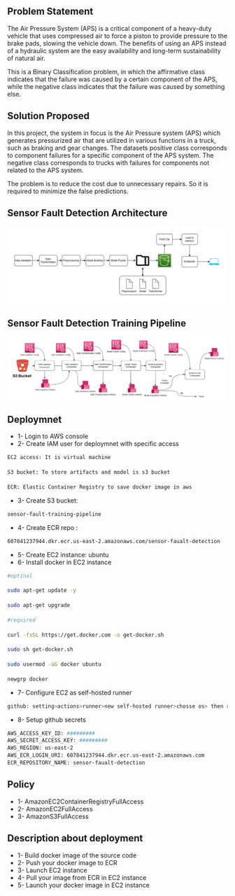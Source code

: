 ## Problem Statement
The Air Pressure System (APS) is a critical component of a heavy-duty vehicle that uses compressed air to force a piston to provide pressure to the brake pads, slowing the vehicle down. The benefits of using an APS instead of a hydraulic system are the easy availability and long-term sustainability of natural air.

This is a Binary Classification problem, in which the affirmative class indicates that the failure was caused by a certain component of the APS, while the negative class indicates that the failure was caused by something else.

## Solution Proposed
In this project, the system in focus is the Air Pressure system (APS) which generates pressurized air that are utilized in various functions in a truck, such as braking and gear changes. The datasets positive class corresponds to component failures for a specific component of the APS system. The negative class corresponds to trucks with failures for components not related to the APS system.

The problem is to reduce the cost due to unnecessary repairs. So it is required to minimize the false predictions.

## Sensor Fault Detection Architecture
![Screenshot](images/SensorTrainingArchitecture.jpeg)

## Sensor Fault Detection Training Pipeline 
![Screenshot](images/TrainingPipeline.png)

## Deploymnet
- 1- Login to AWS console
- 2- Create IAM user for deploymnet with specific access
```bash
EC2 access: It is virtual machine

S3 bucket: To store artifacts and model is s3 bucket

ECR: Elastic Container Registry to save docker image in aws
```
- 3- Create S3 bucket: 
```bash 
sensor-fault-training-pipeline
```
- 4- Create ECR repo : 
```bash
607841237944.dkr.ecr.us-east-2.amazonaws.com/sensor-faualt-detection
```
- 5- Create EC2 instance: ubuntu
- 6- Install docker in EC2 instance
```bash
#optinal

sudo apt-get update -y

sudo apt-get upgrade

#required

curl -fsSL https://get.docker.com -o get-docker.sh

sudo sh get-docker.sh

sudo usermod -aG docker ubuntu

newgrp docker
```
- 7- Configure EC2 as self-hosted runner
```bash
github: setting>actions>runner>new self-hosted runner>chosse os> then run command one by one
``` 
- 8- Setup github secrets
```bash
AWS_ACCESS_KEY_ID: #########
AWS_SECRET_ACCESS_KEY: #########
AWS_REGION: us-east-2
AWS_ECR_LOGIN_URI: 607841237944.dkr.ecr.us-east-2.amazonaws.com
ECR_REPOSITORY_NAME: sensor-faualt-detection
```


## Policy
- 1- AmazonEC2ContainerRegistryFullAccess
- 2- AmazonEC2FullAccess
- 3- AmazonS3FullAccess

## Description about deployment
- 1- Build docker image of the source code
- 2- Push your docker image to ECR
- 3- Launch EC2 instance
- 4- Pull your image from ECR in EC2 instance
- 5- Launch your docker image in EC2 instance


